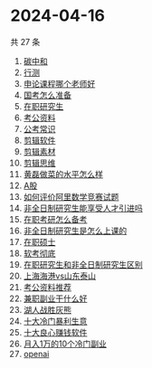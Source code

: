 # 2024-04-16

共 27 条

<!-- BEGIN ZHIHUSEARCH -->
<!-- 最后更新时间 Tue Apr 16 2024 16:13:18 GMT+0800 (China Standard Time) -->
1. [碳中和](https://www.zhihu.com/search?q=碳中和)
1. [行测](https://www.zhihu.com/search?q=行测)
1. [申论课程哪个老师好](https://www.zhihu.com/search?q=申论课程哪个老师好)
1. [国考怎么准备](https://www.zhihu.com/search?q=国考怎么准备)
1. [在职研究生](https://www.zhihu.com/search?q=在职研究生)
1. [考公资料](https://www.zhihu.com/search?q=考公资料)
1. [公考常识](https://www.zhihu.com/search?q=公考常识)
1. [剪辑软件](https://www.zhihu.com/search?q=剪辑软件)
1. [剪辑素材](https://www.zhihu.com/search?q=剪辑素材)
1. [剪辑思维](https://www.zhihu.com/search?q=剪辑思维)
1. [黄磊做菜的水平怎么样](https://www.zhihu.com/search?q=黄磊做菜的水平怎么样)
1. [A股](https://www.zhihu.com/search?q=A股)
1. [如何评价阿里数学竞赛试题](https://www.zhihu.com/search?q=如何评价阿里数学竞赛试题)
1. [非全日制研究生能享受人才引进吗](https://www.zhihu.com/search?q=非全日制研究生能享受人才引进吗)
1. [在职考研怎么备考](https://www.zhihu.com/search?q=在职考研怎么备考)
1. [非全日制研究生是怎么上课的](https://www.zhihu.com/search?q=非全日制研究生是怎么上课的)
1. [在职硕士](https://www.zhihu.com/search?q=在职硕士)
1. [软考彻底](https://www.zhihu.com/search?q=软考彻底)
1. [在职研究生和非全日制研究生区别](https://www.zhihu.com/search?q=在职研究生和非全日制研究生区别)
1. [上海海港vs山东泰山](https://www.zhihu.com/search?q=上海海港vs山东泰山)
1. [考公资料推荐](https://www.zhihu.com/search?q=考公资料推荐)
1. [兼职副业干什么好](https://www.zhihu.com/search?q=兼职副业干什么好)
1. [湖人战胜灰熊](https://www.zhihu.com/search?q=湖人战胜灰熊)
1. [十大冷门暴利生意](https://www.zhihu.com/search?q=十大冷门暴利生意)
1. [十大良心赚钱软件](https://www.zhihu.com/search?q=十大良心赚钱软件)
1. [月入1万的10个冷门副业](https://www.zhihu.com/search?q=月入1万的10个冷门副业)
1. [openai](https://www.zhihu.com/search?q=openai)
<!-- END ZHIHUSEARCH -->

